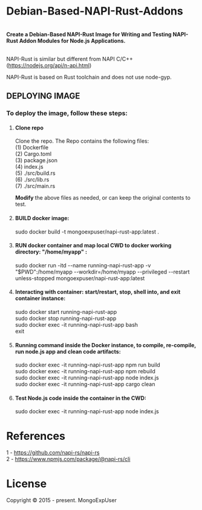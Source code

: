 # Debian-Based-NAPI-Rust-Addons

<br>
<strong>
Create a Debian-Based NAPI-Rust Image for Writing and Testing NAPI-Rust Addon Modules for Node.js Applications.
</strong>
<br><br>

NAPI-Rust is similar but different from  NAPI C/C++ (https://nodejs.org/api/n-api.html) 

NAPI-Rust is based on Rust toolchain and does not use node-gyp. 


## DEPLOYING IMAGE

### To deploy the image, follow these steps:

1) #### Clone repo
    Clone the repo. 
    The Repo contains the following files: <br>
    (1)  Dockerfile <br>
    (2)  Cargo.toml <br>
    (3)  package.json <br>
    (4)  index.js <br>
    (5)  ./src/build.rs <br>
    (6)  ./src/lib.rs <br>
    (7)  ./src/main.rs <br>

    <strong> Modify </strong> the  above files as needed, or can keep the original contents to test.
    
2) #### BUILD docker image: 
   sudo docker build -t  mongoexpuser/napi-rust-app:latest .
   
3) #### RUN docker container and map local CWD to docker working directory: "/home/myapp" : 
   sudo docker run -itd --name running-napi-rust-app -v "$PWD":/home/myapp --workdir=/home/myapp --privileged --restart unless-stopped mongoexpuser/napi-rust-app:latest

4) #### Interacting with container: start/restart, stop, shell into, and exit container instance: 
   sudo docker start running-napi-rust-app <br>
   sudo docker stop running-napi-rust-app <br>
   sudo docker exec -it running-napi-rust-app bash <br>
   exit
   
5) #### Running command inside the Docker instance, to compile, re-compile, run node.js app and clean code artifacts:
   sudo docker exec -it running-napi-rust-app npm run build <br>
   sudo docker exec -it running-napi-rust-app npm rebuild <br>
   sudo docker exec -it running-napi-rust-app node index.js <br>
   sudo docker exec -it running-napi-rust-app cargo clean <br>

6) ####  Test Node.js code inside the container in the CWD:
   sudo docker exec -it running-napi-rust-app node index.js


# References
1 - https://github.com/napi-rs/napi-rs <br>
2 - https://www.npmjs.com/package/@napi-rs/cli <br>



# License

Copyright © 2015 - present. MongoExpUser
